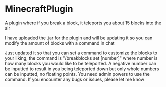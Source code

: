 # MinecraftPlugin
A plugin where if you break a block, it teleports you about 15 blocks into the air


I have uploaded the .jar for the plugin and will be updating it so you can modify the amount of blocks with a command in chat

Just updated it so that you can set a command to customize the blocks to your liking, the command is "/breakblocks set [number]" where number is how many blocks you would like to be teleported. A negative number can be inputted to result in you being teleported down but only whole numbers can be inputted, no floating points. You need admin powers to use the command. If you encounter any bugs or issues, please let me know
